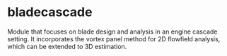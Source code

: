 # bladecascade
Module that focuses on blade design and analysis in an engine cascade setting. It incorporates the vortex panel method for 2D flowfield analysis, which can be extended to 3D estimation.
